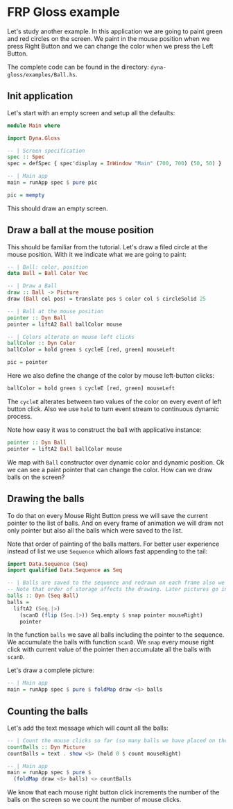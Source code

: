 # FRP Gloss example

Let's study another example. 
In this application we are going to paint green and red
circles on the screen. We paint in the mouse position when
we press Right Button and we can change the color when we 
press the Left Button.

The complete code can be found in the directory: `dyna-gloss/examples/Ball.hs`.


## Init application

Let's start with an empty screen and setup all the defaults:

```haskell
module Main where

import Dyna.Gloss

-- | Screen specification
spec :: Spec
spec = defSpec { spec'display = InWindow "Main" (700, 700) (50, 50) }

-- | Main app
main = runApp spec $ pure pic

pic = mempty
```

This should draw an empty screen.

## Draw a ball at the mouse position

This should be familiar from the tutorial.
Let's draw a filed circle at the mouse position.
With it we indicate what we are going to paint:


```haskell
-- | Ball: color, position
data Ball = Ball Color Vec

-- | Draw a Ball
draw :: Ball -> Picture
draw (Ball col pos) = translate pos $ color col $ circleSolid 25

-- | Ball at the mouse position
pointer :: Dyn Ball
pointer = liftA2 Ball ballColor mouse

-- | Colors alterate on mouse left clicks
ballColor :: Dyn Color
ballColor = hold green $ cycleE [red, green] mouseLeft

pic = pointer
```

Here we also define the change of the color by mouse left-button clicks:

```haskell
ballColor = hold green $ cycleE [red, green] mouseLeft
```

The `cycleE` alterates between two values of the color on every
event of left button click. Also we use `hold` to turn event stream
to continuous dynamic process.

Note how easy it was to construct the ball with applicative instance:

```haskell
pointer :: Dyn Ball
pointer = liftA2 Ball ballColor mouse
```

We map with `Ball` constructor over dynamic color and dynamic position.
Ok we can see a paint pointer that can change the color.
How can we draw balls on the screen?

## Drawing the balls

To do that on every Mouse Right Button press we will save
the current pointer to the list of balls. And on every
frame of animation we will draw not only pointer but also all
the balls which were saved to the list.

Note that order of painting of the balls matters. 
For better user experience instead of list we use `Sequence`
which allows fast appending to the tail:

```haskell
import Data.Sequence (Seq)
import qualified Data.Sequence as Seq

-- | Balls are saved to the sequence and redrawn on each frame also we draw the pointer.
-- Note that order of storage affects the drawing. Later pictures go in the foreground.
balls :: Dyn (Seq Ball)
balls =
  liftA2 (Seq.|>)
    (scanD (flip (Seq.|>)) Seq.empty $ snap pointer mouseRight)
    pointer
```

In the function `balls` we save all balls including the pointer
to the sequence. We accumulate the balls with function `scanD`.
We `snap` every mouse right click with current value of the pointer
then accumulate all the balls with `scanD`.

Let's draw a complete picture:

```haskell
-- | Main app
main = runApp spec $ pure $ foldMap draw <$> balls
```

## Counting the balls

Let's add the text message which will count all the balls:

```haskell
-- | Count the mouse clicks so far (so many balls we have placed on the screen)
countBalls :: Dyn Picture
countBalls = text . show <$> (hold 0 $ count mouseRight)

-- | Main app
main = runApp spec $ pure $
  (foldMap draw <$> balls) <> countBalls
```

We know that each mouse right button click increments the number
of the balls on the screen so we count the number of mouse clicks.

